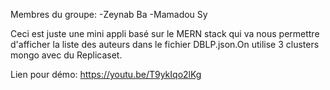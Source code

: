 Membres du groupe:
  -Zeynab Ba
  -Mamadou Sy

Ceci est juste une mini appli basé sur le MERN stack qui va 
nous permettre d'afficher la liste des auteurs dans le fichier 
DBLP.json.On utilise 3 clusters mongo avec du Replicaset.


Lien pour démo:
  https://youtu.be/T9ykIqo2lKg